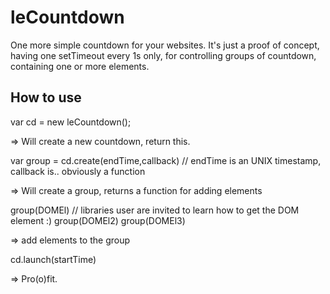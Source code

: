 leCountdown
===========

One more simple countdown for your websites.
It's just a proof of concept, having one setTimeout every 1s only, for controlling groups of countdown, containing one or more elements.

How to use
----------

var cd = new leCountdown();

=> Will create a new countdown, return this.

var group = cd.create(endTime,callback) // endTime is an UNIX timestamp, callback is.. obviously a function

=> Will create a group, returns a function for adding elements

group(DOMEl) // libraries user are invited to learn how to get the DOM element :)
group(DOMEl2)
group(DOMEl3)

=> add elements to the group

cd.launch(startTime) 

=> Pro(o)fit.